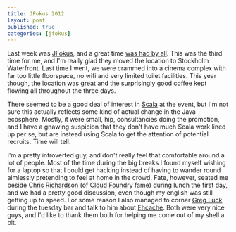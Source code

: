 ```yaml
---
title: JFokus 2012
layout: post
published: true
categories: [jfokus]
---
```


Last week was [JFokus], and a great time
[was had by all][tweets]. This was the third time for me, and I'm
really glad they moved the location to Stockholm Waterfront. Last time
I went, we were crammed into a cinema complex with far too little
floorspace, no wifi and very limited toilet facilities. This year
though, the location was great and the surprisingly good coffee kept
flowing all throughout the three days.

There seemed to be a good deal of interest in [Scala] at the event,
but I'm not sure this actually reflects some kind of actual change in
the Java ecosphere. Mostly, it were small, hip, consultancies doing
the promotion, and I have a gnawing suspicion that they don't have
much Scala work lined up per se, but are instead using Scala to get
the attention of potential recruits. Time will tell.

I'm a pretty introverted guy, and don't really feel that comfortable
around a lot of people. Most of the time during the big breaks I found
myself wishing for a laptop so that I could get hacking instead of
having to wander round aimlessly pretending to feel at home in the
crowd. Fate, however, seated me beside [Chris Richardson][cr] (of
[Cloud Foundry][foundry] fame) during lunch the first day, and we had
a pretty good discussion, even though my english was still getting up
to speed. For some reason I also managed to corner
[Greg Luck][gl] during the tuesday bar and talk to him about
[Ehcache]. Both were very nice guys, and I'd like to thank them both
for helping me come out of my shell a bit.

[JFokus]:http://jfokus.se
[tweets]:https://twitter.com/#!/search/%23jfokus
[cr]:http://www.chrisrichardson.net/aboutus.html
[foundry]:http://cloudfoundry.org
[gl]:http://gregluck.com/blog/
[ehcache]:http://ehcache.org
[scala]:http://www.scala-lang.org/
